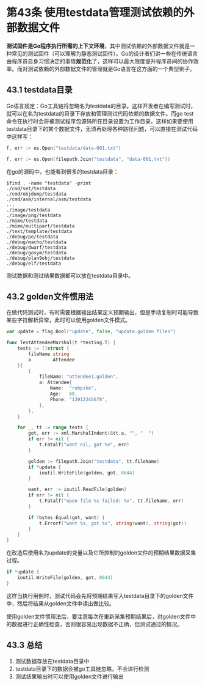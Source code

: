 # 第43条 使用testdata管理测试依赖的外部数据文件

**测试固件是Go程序执行所需的上下文环境**，其中测试依赖的外部数据文件就是一种常见的测试固件（可以理解为静态测试固件）。Go的设计者们讲一些在传统语言由程序员自身习惯决定的事情**规范化**了，这样可以最大限度提升程序员间的协作效率。而对测试依赖的外部数据文件的管理就是Go语言在这方面的一个典型例子。

## 43.1 testdata目录

Go语言规定：Go工具链将忽略名为testdata的目录。这样开发者在编写测试时，就可以在名为testdata的目录下存放和管理测试代码依赖的数据文件。而go test命令在执行时会将被测试程序包源码所在目录设置为工作目录，这样如果要使用testdata目录下的某个数据文件，无须再处理各种路径问题，可以直接在测试代码中这样写：

```go
f, err := os.Open("testdata/data-001.txt")
```

```go
f, err := os.Open(filepath.Join("testdata", "data-001.txt"))
```

在go的源码中，也能看到很多的testdata目录：

```shell
$find . -name "testdata" -print
./cmd/vet/testdata
./cmd/objdump/testdata
./cmd/asm/internal/asm/testdata
...
./image/testdata
./image/png/testdata
./mime/testdata
./mime/multipart/testdata
./text/template/testdata
./debug/pe/testdata
./debug/macho/testdata
./debug/dwarf/testdata
./debug/gosym/testdata
./debug/plan9obj/testdata
./debug/elf/testdata
```

测试数据和测试结果数据都可以放在testdata目录中。

## 43.2 golden文件惯用法

在做代码测试时，有时需要根据输出结果定义预期输出，但是手动复制时可能导致某些字符解析异常，此时可以使用golden文件模式。

```go
var update = flag.Bool("update", false, "update.golden files")

func TestAttendeeMarshal(t *testing.T) {
    tests := []struct {
        fileName string
        a        Attendee
    }{
        {
            fileName: "attendee1.golden",
            a: Attendee{
                Name:  "robpike",
                Age:   60,
                Phone: "13912345678",
            },
        },
    }

    for _, tt := range tests {
        got, err := xml.MarshalIndent(&tt.a, "", "  ")
        if err != nil {
            t.Fatalf("want nil, got %v", err)
        }

        golden := filepath.Join("testdata", tt.fileName)
        if *update {
            ioutil.WriteFile(golden, got, 0644)
        }

        want, err := ioutil.ReadFile(golden)
        if err != nil {
            t.Fatalf("open file %s failed: %v", tt.fileName, err)
        }

        if !bytes.Equal(got, want) {
            t.Errorf("want %s, got %s", string(want), string(got))
        }
    }
}
```

在改造后使用名为update的变量以及它所控制的golden文件的预期结果数据采集过程。

```go
if *update {
    ioutil.WriteFile(golden, got, 0644)
}
```

这样当执行用例时，测试代码会先将预期结果写入testdata目录下的golden文件中，然后将结果从golden文件中读出做比较。

使用golden文件惯用法后，要注意每次在重新采集预期结果后，对golden文件中的数据进行正确性检查，否则很容易出现数据不正确，但测试通过的情况。

## 43.3 总结

1. 测试数据存放在testdata目录中
2. testdata目录下的数据会被go工具链忽略，不会进行检测
3. 测试结果输出时可以使用golden文件进行输出